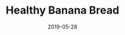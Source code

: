 ---
path: "/recipes/healthy-banana-bread"
date: "2019-05-28"
title: "Healthy Banana Bread"
featuredImage: ./healthy_banana_bread_1x1.jpg
description: "Tastes just like the banana bread you know and love, but without refined sugar and vegetable oils."
content: "This popular bread made from ripe mashed bananas never gets old! Some people make it plain and simple and others add different flavors to it, like chocolate or cream cheese frosting. This recipe is a pretty plain and simple banana bread, but that doesn't mean it's plain and boring. 
It tastes great AND it's made with an array of slightly healthier ingredients. You'll find no butter or refined sugar here -- just coconut oil and maple syrup as a sweetener. And since I like my banana bread with a little added texture, I always throw in some walnuts. 
One of the first things I learned how to bake was banana bread. Or at least it's one of the most distinct memories I have of baking as a child. I used to default to making two types of baked goods -- lemon squares or banana bread. But I definitely used to make banana bread way more often. And of course I would bake it with all the butter and sugar in the world. Not this time though!
You just can't go wrong with this good ole fashioned banana bread. Maybe you'll see a fancier banana bread from us next time! But for now, bake and enjoy!"
---